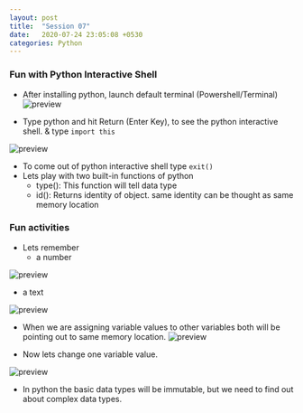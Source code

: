 ```yaml
---
layout: post
title:  "Session 07"
date:   2020-07-24 23:05:08 +0530
categories: Python
---
```

### Fun with Python Interactive Shell
* After installing python, launch default terminal (Powershell/Terminal)
![preview](../../../../assets/python11.png)

* Type python and hit Return (Enter Key), to see the python interactive shell. & type ```import this```

![preview](../../../../assets/python12.png)

* To come out of python interactive shell type ```exit()```
* Lets play with two built-in functions of python
  * type(): This function will tell data type
  * id(): Returns identity of object. same identity can be thought as same memory location

### Fun activities
* Lets remember
  * a number

![preview](../../../../assets/python13.png)

  * a text

![preview](../../../../assets/python14.png)

* When we are assigning variable values to other variables both will be pointing out to same memory location.
![preview](../../../../assets/python15.png)

* Now lets change one variable value.

![preview](../../../../assets/python16.png)

* In python the basic data types will be immutable, but we need to find out about complex data types.